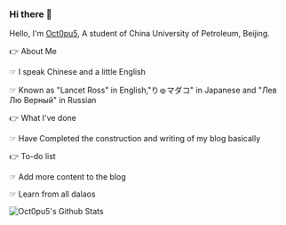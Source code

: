 ### Hi there 👋

Hello, I'm [Oct0pu5](https://Oct0pu5.cn/), A student of China University of Petroleum, Beijing.

👉 About Me

☞ I speak Chinese and a little English

☞ Known as "Lancet Ross" in English,"りゅマダコ" in Japanese and "Лев Лю Верный" in Russian

👉 What I've done

☞ Have Completed the construction and writing of my blog basically

👉 To-do list

☞ Add more content to the blog

☞ Learn from all dalaos

![Oct0pu5's Github Stats](https://github-readme-stats.vercel.app/api?username=Octopus058&show_icons=true&title_color=fff&icon_color=79ff97&text_color=9f9f9f&bg_color=151515)
